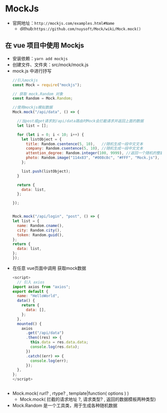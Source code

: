 # MockJs
- 官网地址：`http://mockjs.com/examples.html#Name`
  - dithub:`https://github.com/nuysoft/Mock/wiki/Mock.mock()`
## 在 vue 项目中使用 Mockjs
- 安装依赖：`yarn add mockjs`
- 创建文件、文件夹：src/mock/mock.js
- mock.js 中进行抒写
  ```js
  //引入mockjs
  const Mock = require("mockjs");

  // 获取 mock.Random 对象
  const Random = Mock.Random;

  //使用mockjs模拟数据
  Mock.mock("/api/data", () => {

    //当post或get请求到/api/data路由时Mock会拦截请求并返回上面的数据
    let list = [];

    for (let i = 0; i < 10; i++) {
      let listObject = {
        title: Random.csentence(5, 10),   //随机生成一段中文文本
        company: Random.csentence(5, 10), //随机生成一段中文文本
        attention_degree: Random.integer(100, 9999), //返回一个随机的整数
        photo: Random.image("114x83", "#008c8c", "#FFF", "Mock.js"), //返回一张图片
      };

      list.push(listObject);
    }

    return {
      data: list,
    };

  });


  Mock.mock("/api/login", "post", () => {
  let list = {
    name: Random.cname(),
    city: Random.city(),
    token: Random.guid(),
  };
  return {
    data: list,
  };
  });

  ```
- 在任意 vue页面中调用 获取mock数据
  ```js
  <script>
    // 引入 axios
  import axios from "axios";
  export default {
    name: "HelloWorld",
    data() {
      return {
        data: [],
      };
    },
    mounted() {
      axios
        .get("/api/data")
        .then((res) => {
          this.data = res.data.data;
          console.log(res.data);
        })
        .catch((err) => {
          console.log(err);
        });
    },
  };
  </script>
  ```
## 
- Mock.mock( rurl? , rtype? , template|function( options )  )
  - Mock.mock( 拦截的请求地址 ?, 请求类型? , 返回的数据模板两种类型)
- Mock.Random 是一个工具类，用于生成各种随机数据